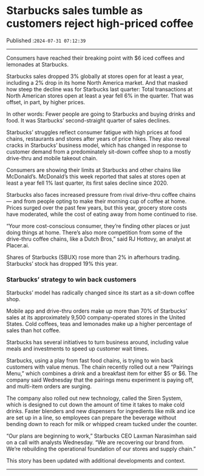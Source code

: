 # Starbucks sales tumble as customers reject high-priced coffee

Published :`2024-07-31 07:12:39`

---

Consumers have reached their breaking point with $6 iced coffees and lemonades at Starbucks.

Starbucks sales dropped 3% globally at stores open for at least a year, including a 2% drop in its home North America market. And that masked how steep the decline was for Starbucks last quarter: Total transactions at North American stores open at least a year fell 6% in the quarter. That was offset, in part, by higher prices.

In other words: Fewer people are going to Starbucks and buying drinks and food. It was Starbucks’ second-straight quarter of sales declines.

Starbucks’ struggles reflect consumer fatigue with high prices at food chains, restaurants and stores after years of price hikes. They also reveal cracks in Starbucks’ business model, which has changed in response to customer demand from a predominately sit-down coffee shop to a mostly drive-thru and mobile takeout chain.

Consumers are showing their limits at Starbucks and other chains like McDonald’s. McDonald’s this week reported that sales at stores open at least a year fell 1% last quarter, its first sales decline since 2020.

Starbucks also faces increased pressure from rival drive-thru coffee chains — and from people opting to make their morning cup of coffee at home. Prices surged over the past few years, but this year, grocery store costs have moderated, while the cost of eating away from home continued to rise.

“Your more cost-conscious consumer, they’re finding other places or just doing things at home. There’s also more competition from some of the drive-thru coffee chains, like a Dutch Bros,” said RJ Hottovy, an analyst at Placer.ai.

Shares of Starbucks (SBUX) rose more than 2% in afterhours trading. Starbucks’ stock has dropped 19% this year.

### Starbucks’ strategy to win back customers

Starbucks’ model has radically changed since its start as a sit-down coffee shop.

Mobile app and drive-thru orders make up more than 70% of Starbucks’ sales at its approximately 9,500 company-operated stores in the United States. Cold coffees, teas and lemonades make up a higher percentage of sales than hot coffee.

Starbucks has several initiatives to turn business around, including value meals and investments to speed up customer wait times.

Starbucks, using a play from fast food chains, is trying to win back customers with value menus. The chain recently rolled out a new “Pairings Menu,” which combines a drink and a breakfast item for either $5 or $6. The company said Wednesday that the pairings menu experiment is paying off, and multi-item orders are surging.

The company also rolled out new technology, called the Siren System, which is designed to cut down the amount of time it takes to make cold drinks. Faster blenders and new dispensers for ingredients like milk and ice are set up in a line, so employees can prepare the beverage without bending down to reach for milk or whipped cream tucked under the counter.

“Our plans are beginning to work,” Starbucks CEO Laxman Narasimhan said on a call with analysts Wednesday. “We are recovering our brand from. We’re rebuilding the operational foundation of our stores and supply chain.”

This story has been updated with additional developments and context.

---

